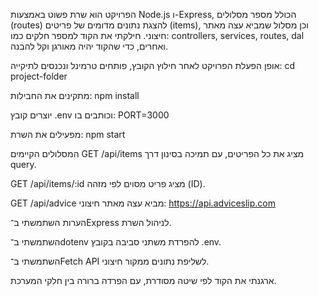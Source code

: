 

הפרויקט הוא שרת פשוט באמצעות Node.js ו-Express, הכולל מספר מסלולים (routes) להצגת נתונים מדומים של פריטים (items), וכן מסלול שמביא עצה מאתר חיצוני.
חילקתי את הקוד למספר חלקים כמו: controllers, services, routes, dal ואחרים, כדי שהקוד יהיה מאורגן וקל להבנה.


אופן הפעלת הפרויקט
לאחר חילוץ הקובץ, פותחים טרמינל ונכנסים לתיקייה:
cd project-folder

מתקינים את החבילות:
npm install

יוצרים קובץ .env וכותבים בו:
PORT=3000

מפעילים את השרת:
npm start

המסלולים הקיימים
GET /api/items
מציג את כל הפריטים, עם תמיכה בסינון דרך query.

GET /api/items/:id
מציג פריט מסוים לפי מזהה (ID).

GET /api/advice
מביא עצה מאתר חיצוני:
https://api.adviceslip.com

הערות
השתמשתי ב־Express לניהול השרת.

השתמשתי ב־dotenv להפרדת משתני סביבה בקובץ .env.

השתמשתי ב־Fetch API לשליפת נתונים ממקור חיצוני.

ארגנתי את הקוד לפי שיטה מסודרת, עם הפרדה ברורה בין חלקי המערכת.

